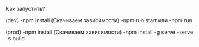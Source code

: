 Как запустить? 

(dev)
-npm install (Скачиваем зависимости)
-npm run start или -npm run 

(prod)
-npm install (Скачиваем зависимости)
-npm install -g serve
-serve -s build
